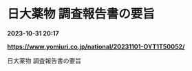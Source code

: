 # 日大薬物 調査報告書の要旨

**2023-10-31 20:17**

**https://www.yomiuri.co.jp/national/20231101-OYT1T50052/**

日大薬物 調査報告書の要旨
